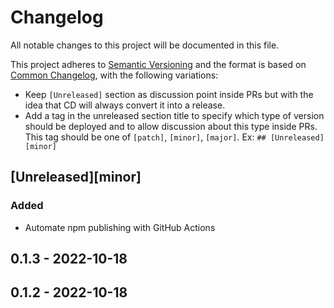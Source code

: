 # Changelog

All notable changes to this project will be documented in this file.

This project adheres to [Semantic Versioning](https://semver.org/spec/v2.0.0.html) and the format is based on [Common Changelog](https://common-changelog.org), with the following variations:
- Keep `[Unreleased]` section as discussion point inside PRs but with the idea that CD will always convert it into a release.
- Add a tag in the unreleased section title to specify which type of version should be deployed and to allow discussion about this type inside PRs. This tag should be one of `[patch]`, `[minor]`, `[major]`. Ex: `## [Unreleased][minor]`

## [Unreleased][minor]

### Added

- Automate npm publishing with GitHub Actions

## 0.1.3 - 2022-10-18

## 0.1.2 - 2022-10-18
